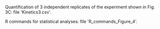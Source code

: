 Quantification of 3 independent replicates of the experiment shown in Fig. 3C: file 'Kinetics3.csv'.

R commands for statistical analyses: file 'R_commands_Figure_4'.
